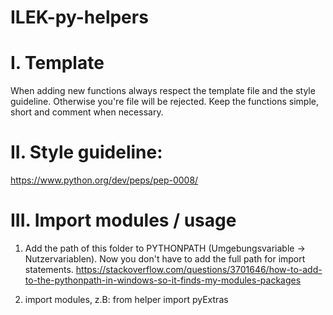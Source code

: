 # ILEK-py-helpers

# I. Template
When adding new functions always respect the template file and the style guideline. Otherwise you're file will be rejected. Keep the functions simple, short and comment when necessary.

# II. Style guideline:
https://www.python.org/dev/peps/pep-0008/

# III. Import modules / usage
1. Add the path of this folder to PYTHONPATH  (Umgebungsvariable -> Nutzervariablen). Now you don't have to add the full path for import statements.
https://stackoverflow.com/questions/3701646/how-to-add-to-the-pythonpath-in-windows-so-it-finds-my-modules-packages

2. import modules, z.B: from helper import pyExtras

